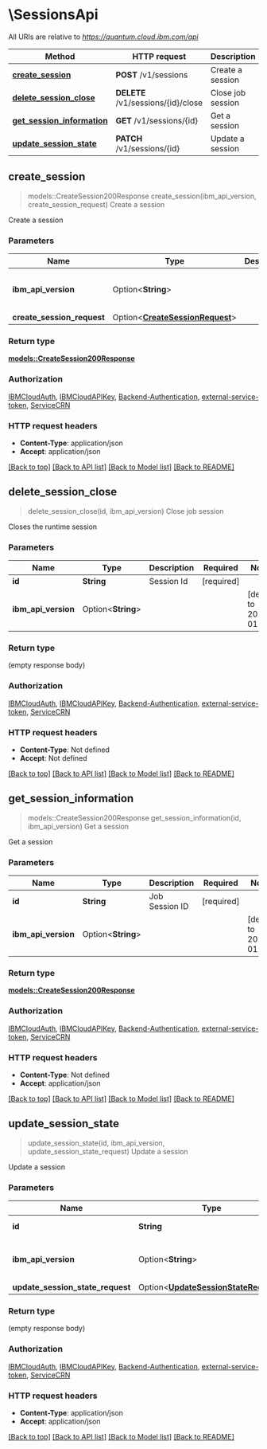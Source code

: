 # \SessionsApi

All URIs are relative to *https://quantum.cloud.ibm.com/api*

Method | HTTP request | Description
------------- | ------------- | -------------
[**create_session**](SessionsApi.md#create_session) | **POST** /v1/sessions | Create a session
[**delete_session_close**](SessionsApi.md#delete_session_close) | **DELETE** /v1/sessions/{id}/close | Close job session
[**get_session_information**](SessionsApi.md#get_session_information) | **GET** /v1/sessions/{id} | Get a session
[**update_session_state**](SessionsApi.md#update_session_state) | **PATCH** /v1/sessions/{id} | Update a session



## create_session

> models::CreateSession200Response create_session(ibm_api_version, create_session_request)
Create a session

Create a session

### Parameters


Name | Type | Description  | Required | Notes
------------- | ------------- | ------------- | ------------- | -------------
**ibm_api_version** | Option<**String**> |  |  |[default to 2025-01-01]
**create_session_request** | Option<[**CreateSessionRequest**](CreateSessionRequest.md)> |  |  |

### Return type

[**models::CreateSession200Response**](create_session_200_response.md)

### Authorization

[IBMCloudAuth](../README.md#IBMCloudAuth), [IBMCloudAPIKey](../README.md#IBMCloudAPIKey), [Backend-Authentication](../README.md#Backend-Authentication), [external-service-token](../README.md#external-service-token), [ServiceCRN](../README.md#ServiceCRN)

### HTTP request headers

- **Content-Type**: application/json
- **Accept**: application/json

[[Back to top]](#) [[Back to API list]](../README.md#documentation-for-api-endpoints) [[Back to Model list]](../README.md#documentation-for-models) [[Back to README]](../README.md)


## delete_session_close

> delete_session_close(id, ibm_api_version)
Close job session

Closes the runtime session

### Parameters


Name | Type | Description  | Required | Notes
------------- | ------------- | ------------- | ------------- | -------------
**id** | **String** | Session Id | [required] |
**ibm_api_version** | Option<**String**> |  |  |[default to 2025-01-01]

### Return type

 (empty response body)

### Authorization

[IBMCloudAuth](../README.md#IBMCloudAuth), [IBMCloudAPIKey](../README.md#IBMCloudAPIKey), [Backend-Authentication](../README.md#Backend-Authentication), [external-service-token](../README.md#external-service-token), [ServiceCRN](../README.md#ServiceCRN)

### HTTP request headers

- **Content-Type**: Not defined
- **Accept**: Not defined

[[Back to top]](#) [[Back to API list]](../README.md#documentation-for-api-endpoints) [[Back to Model list]](../README.md#documentation-for-models) [[Back to README]](../README.md)


## get_session_information

> models::CreateSession200Response get_session_information(id, ibm_api_version)
Get a session

Get a session

### Parameters


Name | Type | Description  | Required | Notes
------------- | ------------- | ------------- | ------------- | -------------
**id** | **String** | Job Session ID | [required] |
**ibm_api_version** | Option<**String**> |  |  |[default to 2025-01-01]

### Return type

[**models::CreateSession200Response**](create_session_200_response.md)

### Authorization

[IBMCloudAuth](../README.md#IBMCloudAuth), [IBMCloudAPIKey](../README.md#IBMCloudAPIKey), [Backend-Authentication](../README.md#Backend-Authentication), [external-service-token](../README.md#external-service-token), [ServiceCRN](../README.md#ServiceCRN)

### HTTP request headers

- **Content-Type**: Not defined
- **Accept**: application/json

[[Back to top]](#) [[Back to API list]](../README.md#documentation-for-api-endpoints) [[Back to Model list]](../README.md#documentation-for-models) [[Back to README]](../README.md)


## update_session_state

> update_session_state(id, ibm_api_version, update_session_state_request)
Update a session

Update a session

### Parameters


Name | Type | Description  | Required | Notes
------------- | ------------- | ------------- | ------------- | -------------
**id** | **String** | Job Session ID | [required] |
**ibm_api_version** | Option<**String**> |  |  |[default to 2025-01-01]
**update_session_state_request** | Option<[**UpdateSessionStateRequest**](UpdateSessionStateRequest.md)> |  |  |

### Return type

 (empty response body)

### Authorization

[IBMCloudAuth](../README.md#IBMCloudAuth), [IBMCloudAPIKey](../README.md#IBMCloudAPIKey), [Backend-Authentication](../README.md#Backend-Authentication), [external-service-token](../README.md#external-service-token), [ServiceCRN](../README.md#ServiceCRN)

### HTTP request headers

- **Content-Type**: application/json
- **Accept**: application/json

[[Back to top]](#) [[Back to API list]](../README.md#documentation-for-api-endpoints) [[Back to Model list]](../README.md#documentation-for-models) [[Back to README]](../README.md)

